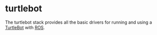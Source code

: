 turtlebot
=========

The turtlebot stack provides all the basic drivers for running and using a [TurtleBot](http://turtlebot.com) with [ROS](http://www.ros.org).